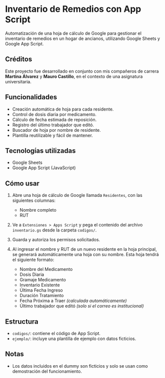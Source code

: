 # Inventario de Remedios con App Script
Automatización de una hoja de cálculo de Google para gestionar el inventario de remedios en un hogar de ancianos, utilizando Google Sheets y Google App Script.

## Créditos

Este proyecto fue desarrollado en conjunto con mis compañeros de carrera **Martina Álvarez** y **Mauro Castillo**, en el contexto de una asignatura universitaria.

## Funcionalidades

- Creación automática de hoja para cada residente.
- Control de dosis diaria por medicamento.
- Cálculo de fecha estimada de reposición.
- Registro del último trabajador que editó.
- Buscador de hoja por nombre de residente.
- Plantilla reutilizable y fácil de mantener.
  
## Tecnologías utilizadas

- Google Sheets
- Google App Script (JavaScript)

## Cómo usar

1. Abre una hoja de cálculo de Google llamada `Residentes`, con las siguientes columnas:
   - Nombre completo
   - RUT

2. Ve a `Extensiones > Apps Script` y pega el contenido del archivo `inventario.gs` desde la carpeta `codigos/`.

3. Guarda y autoriza los permisos solicitados.

4. Al ingresar el nombre y RUT de un nuevo residente en la hoja principal, se generará automáticamente una hoja con su nombre. Esta hoja tendrá el siguiente formato:

   - Nombre del Medicamento  
   - Dosis Diaria  
   - Gramaje Medicamento  
   - Inventario Existente  
   - Última Fecha Ingreso  
   - Duración Tratamiento  
   - Fecha Próxima a Traer *(calculada automáticamente)*  
   - Último trabajador que editó *(solo si el correo es institucional)*
     
## Estructura

- `codigos/`: contiene el código de App Script.
- `ejemplo/`: incluye una plantilla de ejemplo con datos ficticios.

## Notas

- Los datos incluidos en el dummy son ficticios y solo se usan como demostración del funcionamiento.
